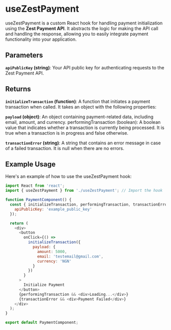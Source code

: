 # useZestPayment
useZestPayment is a custom React hook for handling payment initialization using the **Zest Payment API**. It abstracts the logic for making the API call and handling the response, allowing you to easily integrate payment functionality into your application.

## Parameters
**`apiPublicKey` (string)**: Your API public key for authenticating requests to the Zest Payment API.

## Returns
**`initializeTransaction` (function)**: A function that initiates a payment transaction when called. It takes an object with the following properties:

**`payload` (object)**: An object containing payment-related data, including email, amount, and currency.
performingTransaction (boolean): A boolean value that indicates whether a transaction is currently being processed. It is true when a transaction is in progress and false otherwise.

**`transactionError` (string)**: A string that contains an error message in case of a failed transaction. It is null when there are no errors.

## Example Usage
Here's an example of how to use the useZestPayment hook:

```javascript
import React from 'react';
import { useZestPayment } from './useZestPayment'; // Import the hook

function PaymentComponent() {
  const { initializeTransaction, performingTransaction, transactionError } = useZestPayment({
    apiPublicKey: 'example_public_key'
  });

  return (
    <div>
      <button
        onClick={() =>
          initializeTransaction({
            payload: {
              amount: 5000,
              email: 'testemail@gmail.com',
              currency: 'NGN'
            }
          })
        }
      >
        Initialize Payment
      </button>
      {performingTransaction && <div>Loading...</div>}
      {transactionError && <div>Payment Failed</div>}
    </div>
  );
}

export default PaymentComponent;
```
